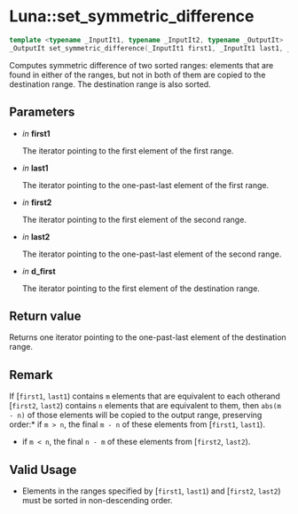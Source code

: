 # Luna::set_symmetric_difference

```c++
template <typename _InputIt1, typename _InputIt2, typename _OutputIt>
_OutputIt set_symmetric_difference(_InputIt1 first1, _InputIt1 last1, _InputIt2 first2, _InputIt2 last2, _OutputIt d_first)
```

Computes symmetric difference of two sorted ranges: elements that are found in either of the ranges, but not in both of them are copied to the destination range. The destination range is also sorted. 



## Parameters
* *in* **first1**

    The iterator pointing to the first element of the first range. 

* *in* **last1**

    The iterator pointing to the one-past-last element of the first range. 

* *in* **first2**

    The iterator pointing to the first element of the second range. 

* *in* **last2**

    The iterator pointing to the one-past-last element of the second range. 

* *in* **d_first**

    The iterator pointing to the first element of the destination range. 

## Return value
Returns one iterator pointing to the one-past-last element of the destination range. 

## Remark
If [`first1`, `last1`) contains `m` elements that are equivalent to each otherand [`first2`, `last2`) contains `n` elements that are equivalent to them, then `abs(m - n)` of those elements will be copied to the output range, preserving order:* if `m > n`, the final `m - n` of these elements from [`first1`, `last1`).

* if `m < n`, the final `n - m` of these elements from [`first2`, `last2`). 

## Valid Usage
* Elements in the ranges specified by [`first1`, `last1`) and [`first2`, `last2`) must be sorted in non-descending order. 

